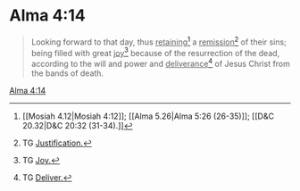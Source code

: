 # Alma 4:14

> Looking forward to that day, thus <u>retaining</u>[^a] a <u>remission</u>[^b] of their sins; being filled with great <u>joy</u>[^c] because of the resurrection of the dead, according to the will and power and <u>deliverance</u>[^d] of Jesus Christ from the bands of death.

[Alma 4:14](https://www.churchofjesuschrist.org/study/scriptures/bofm/alma/4?lang=eng&id=p14#p14)


[^a]: [[Mosiah 4.12|Mosiah 4:12]]; [[Alma 5.26|Alma 5:26 (26-35)]]; [[D&C 20.32|D&C 20:32 (31-34).]]
[^b]: TG [Justification.](https://www.churchofjesuschrist.org/study/scriptures/tg/justification?lang=eng)
[^c]: TG [Joy.](https://www.churchofjesuschrist.org/study/scriptures/tg/joy?lang=eng)
[^d]: TG [Deliver.](https://www.churchofjesuschrist.org/study/scriptures/tg/deliver?lang=eng)
